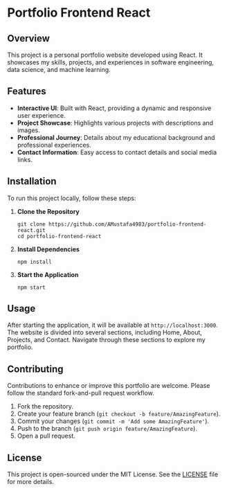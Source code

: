 # Portfolio Frontend React

## Overview
This project is a personal portfolio website developed using React. It showcases my skills, projects, and experiences in software engineering, data science, and machine learning.

## Features
- **Interactive UI**: Built with React, providing a dynamic and responsive user experience.
- **Project Showcase**: Highlights various projects with descriptions and images.
- **Professional Journey**: Details about my educational background and professional experiences.
- **Contact Information**: Easy access to contact details and social media links.

## Installation

To run this project locally, follow these steps:

1. **Clone the Repository**
   ```
   git clone https://github.com/AMustafa4983/portfolio-frontend-react.git
   cd portfolio-frontend-react
   ```

2. **Install Dependencies**
   ```
   npm install
   ```

3. **Start the Application**
   ```
   npm start
   ```

## Usage

After starting the application, it will be available at `http://localhost:3000`. The website is divided into several sections, including Home, About, Projects, and Contact. Navigate through these sections to explore my portfolio.

## Contributing

Contributions to enhance or improve this portfolio are welcome. Please follow the standard fork-and-pull request workflow.

1. Fork the repository.
2. Create your feature branch (`git checkout -b feature/AmazingFeature`).
3. Commit your changes (`git commit -m 'Add some AmazingFeature'`).
4. Push to the branch (`git push origin feature/AmazingFeature`).
5. Open a pull request.

## License

This project is open-sourced under the MIT License. See the [LICENSE](LICENSE) file for more details.
